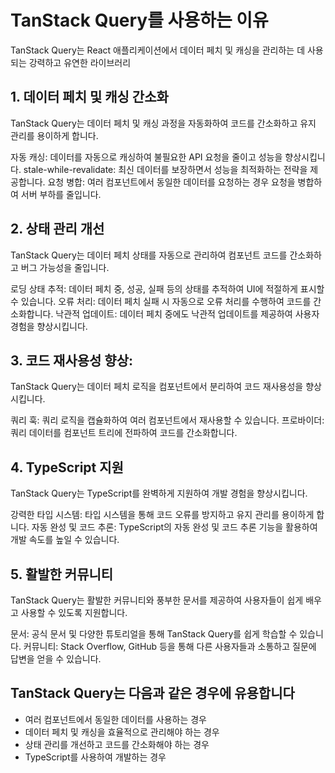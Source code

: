 # TanStack Query를 사용하는 이유

TanStack Query는 React 애플리케이션에서 데이터 페치 및 캐싱을 관리하는 데 사용되는 강력하고 유연한 라이브러리

## 1. 데이터 페치 및 캐싱 간소화

TanStack Query는 데이터 페치 및 캐싱 과정을 자동화하여 코드를 간소화하고 유지 관리를 용이하게 합니다.

자동 캐싱: 데이터를 자동으로 캐싱하여 불필요한 API 요청을 줄이고 성능을 향상시킵니다.
stale-while-revalidate: 최신 데이터를 보장하면서 성능을 최적화하는 전략을 제공합니다.
요청 병합: 여러 컴포넌트에서 동일한 데이터를 요청하는 경우 요청을 병합하여 서버 부하를 줄입니다.

## 2. 상태 관리 개선

TanStack Query는 데이터 페치 상태를 자동으로 관리하여 컴포넌트 코드를 간소화하고 버그 가능성을 줄입니다.

로딩 상태 추적: 데이터 페치 중, 성공, 실패 등의 상태를 추적하여 UI에 적절하게 표시할 수 있습니다.
오류 처리: 데이터 페치 실패 시 자동으로 오류 처리를 수행하여 코드를 간소화합니다.
낙관적 업데이트: 데이터 페치 중에도 낙관적 업데이트를 제공하여 사용자 경험을 향상시킵니다.

## 3. 코드 재사용성 향상:

TanStack Query는 데이터 페치 로직을 컴포넌트에서 분리하여 코드 재사용성을 향상시킵니다.

쿼리 훅: 쿼리 로직을 캡슐화하여 여러 컴포넌트에서 재사용할 수 있습니다.
프로바이더: 쿼리 데이터를 컴포넌트 트리에 전파하여 코드를 간소화합니다.

## 4. TypeScript 지원

TanStack Query는 TypeScript를 완벽하게 지원하여 개발 경험을 향상시킵니다.

강력한 타입 시스템: 타입 시스템을 통해 코드 오류를 방지하고 유지 관리를 용이하게 합니다.
자동 완성 및 코드 추론: TypeScript의 자동 완성 및 코드 추론 기능을 활용하여 개발 속도를 높일 수 있습니다.

## 5. 활발한 커뮤니티

TanStack Query는 활발한 커뮤니티와 풍부한 문서를 제공하여 사용자들이 쉽게 배우고 사용할 수 있도록 지원합니다.

문서: 공식 문서 및 다양한 튜토리얼을 통해 TanStack Query를 쉽게 학습할 수 있습니다.
커뮤니티: Stack Overflow, GitHub 등을 통해 다른 사용자들과 소통하고 질문에 답변을 얻을 수 있습니다.

## TanStack Query는 다음과 같은 경우에 유용합니다

- 여러 컴포넌트에서 동일한 데이터를 사용하는 경우
- 데이터 페치 및 캐싱을 효율적으로 관리해야 하는 경우
- 상태 관리를 개선하고 코드를 간소화해야 하는 경우
- TypeScript를 사용하여 개발하는 경우

